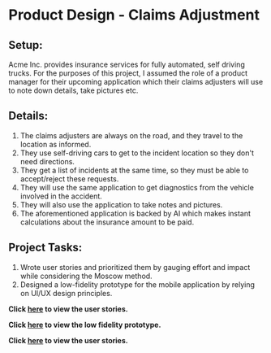 # Product Design - Claims Adjustment

## Setup:
Acme Inc. provides insurance services for fully automated, self driving trucks. For the purposes of this project, I assumed the role of a product manager for their upcoming application which their claims adjusters will use to note down details, take pictures etc. 

## Details:
1. The claims adjusters are always on the road, and they travel to the location as informed. 
2. They use self-driving cars to get to the incident location so they don't need directions. 
3. They get a list of incidents at the same time, so they must be able to accept/reject these requests. 
4. They will use the same application to get diagnostics from the vehicle involved in the accident. 
5. They will also use the application to take notes and pictures. 
6. The aforementioned application is backed by AI which makes instant calculations about the insurance amount to be paid. 

## Project Tasks:
1. Wrote user stories and prioritized them by gauging effort and impact while considering the Moscow method.
2. Designed a low-fidelity prototype for the mobile application by relying on UI/UX design principles.

**Click [here](UserStories.md) to view the user stories.**

**Click [here](Low_Fidelity_Prototype.pdf) to view the low fidelity prototype.**

**Click [here]() to view the user stories.**
